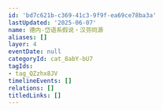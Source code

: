 ```yaml
---
id: 'bd7c621b-c369-41c3-9f9f-ea69ce78ba3a'
lastUpdated: '2025-06-07'
name: 德内-岱语系假说・汉芬同源
aliases: []
layer: 4
eventDate: null
categoryId: cat_8abY-bU7
tagIds:
- tag_QZzhx8JV
timelineEvents: []
relations: []
titledLinks: []
---
```


